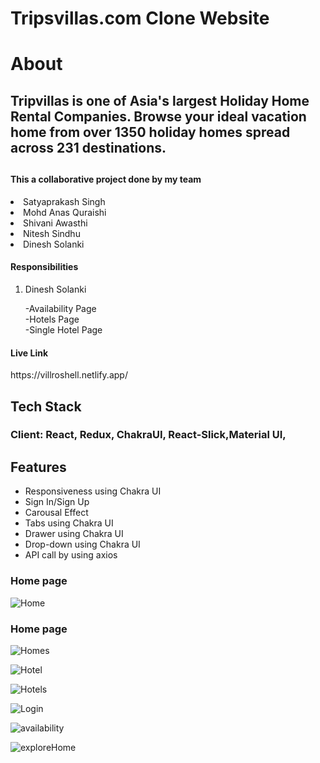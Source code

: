 # Tripsvillas.com Clone Website

<h1 align="centre">About</h1>
<h2>Tripvillas is one of Asia's largest Holiday Home Rental Companies. Browse your ideal vacation home from over 1350 holiday homes spread across 231 destinations.<h2/>

<h4>This a collaborative project done by my team</h4>

<li>Satyaprakash Singh</li>
<li>Mohd Anas Quraishi</li>
<li>Shivani Awasthi</li>
<li>Nitesh Sindhu</li>
<li>Dinesh Solanki</li>

</ul>

<h4>Responsibilities</h4>
<ol>
<li>Dinesh Solanki</li>
<p>-Availability Page
<br/>-Hotels Page   
<br/>-Single Hotel Page</p>   
</ol>


<div><h4>Live Link</h4>
<a src="https://villroshell.netlify.app/"></a>
</div>
https://villroshell.netlify.app/

<h2>Tech Stack</h2>

<h3>Client: React, Redux, ChakraUI, React-Slick,Material UI,</h3>

<h2>Features</h2>
<ul>
<li> Responsiveness using Chakra UI</li>
   
   <li>Sign In/Sign Up</li> 
    <li>Carousal Effect
    <li>Tabs using Chakra UI</li> 
    <li>Drawer using Chakra UI</li> 
    <li> Drop-down using Chakra UI</li>
     <li>API call by using axios</li>
    </ul>
    
<h3>Home page</h3>  


![Home](https://user-images.githubusercontent.com/105920688/208399602-b66ab7eb-724c-4f1e-85e1-8bdc406de125.png)    
 

<h3>Home page</h3> 
 
 
![Homes](https://user-images.githubusercontent.com/105920688/208399538-281159bf-1075-4743-901d-2dcf112689f0.png)

![Hotel](https://user-images.githubusercontent.com/105920688/208399555-19321582-83fb-4a16-8e4f-f3e68d048464.png)

![Hotels](https://user-images.githubusercontent.com/105920688/208399561-714f595f-2b60-4f57-b421-eb406af412f3.png)

![Login](https://user-images.githubusercontent.com/105920688/208399572-49956810-6f18-4ac9-9726-30e694ca5124.png)

![availability](https://user-images.githubusercontent.com/105920688/208399573-464ad841-4b80-4612-87f4-1db5df15fab5.png)

![exploreHome](https://user-images.githubusercontent.com/105920688/208399583-0a129491-2220-4679-8012-a6b6cac64ef1.png)

  
    
   
 
   

